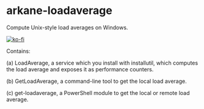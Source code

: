 arkane-loadaverage
==================

Compute Unix-style load averages on Windows.

[![ko-fi](https://www.ko-fi.com/img/githubbutton_sm.svg)](https://ko-fi.com/I3I1VA18)

Contains:

(a) LoadAverage, a service which you install with installutil, which computes the load average and exposes it as performance counters.

(b) GetLoadAverage, a command-line tool to get the local load average.

(c) get-loadaverage, a PowerShell module to get the local or remote load average.

